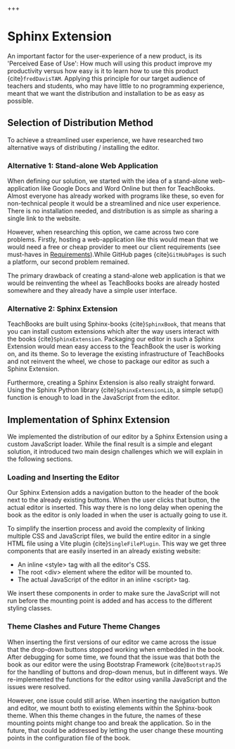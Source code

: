 +++
# Sphinx Extension

An important factor for the user-experience of a new product, is its 'Perceived Ease of Use': How much will using this product improve my productivity versus how easy is it to learn how to use this product {cite}`fredDavisTAM`. Applying this principle for our target audience of teachers and students, who may have little to no programming experience, meant that we want the distribution and installation to be as easy as possible.&#x20;

## Selection of Distribution Method

To achieve a streamlined user experience, we have researched two alternative ways of distributing / installing the editor.

### Alternative 1: Stand-alone Web Application

When defining our solution, we started with the idea of a stand-alone web-application like Google Docs and Word Online but then for TeachBooks. Almost everyone has already worked with programs like these, so even for non-technical people it would be a streamlined and nice user experience. There is no installation needed, and distribution is as simple as sharing a single link to the website.

However, when researching this option, we came across two core problems. Firstly, hosting a web-application like this would mean that we would need a free or cheap provider to meet our client requirements (see must-haves in [Requirements](../requirements/overview.md)).While GitHub pages {cite}`GitHubPages` is such a platform, our second problem remained.&#x20;

The primary drawback of creating a stand-alone web application is that we would be reinventing the wheel as TeachBooks books are already hosted somewhere and they already have a simple user interface.&#x20;

### Alternative 2: Sphinx Extension

TeachBooks are built using Sphinx-books {cite}`SphinxBook`, that means that you can install custom extensions which alter the way users interact with the books {cite}`SphinxExtension`. Packaging our editor in such a Sphinx Extension would mean easy access to the TeachBook the user is working on, and its theme. So to leverage the existing infrastructure of TeachBooks and not reinvent the wheel, we chose to package our editor as such a Sphinx Extension.

Furthermore, creating a Sphinx Extension is also really straight forward. Using the Sphinx Python library {cite}`SphinxExtensionLib`, a simple setup() function is enough to load in the JavaScript from the editor.

## Implementation of Sphinx Extension

We implemented the distribution of our editor by a Sphinx Extension using a custom JavaScript loader. While the final result is a simple and elegant solution, it introduced two main design challenges which we will explain in the following sections.

### Loading and Inserting the Editor

Our Sphinx Extension adds a navigation button to the header of the book next to the already existing buttons. When the user clicks that button, the actual editor is inserted. This way there is no long delay when opening the book as the editor is only loaded in when the user is actually going to use it.

To simplify the insertion process and avoid the complexity of linking multiple CSS and JavaScript files, we build the entire editor in a single HTML file using a Vite plugin {cite}`SingleFilePlugin`. This way we get three components that are easily inserted in an already existing website:

*   An inline \<style> tag with all the editor's CSS.
*   The root \<div> element where the editor will be mounted to.
*   The actual JavaScript of the editor in an inline \<script> tag.

We insert these components in order to make sure the JavaScript will not run before the mounting point is added and has access to the different styling classes.&#x20;

### Theme Clashes and Future Theme Changes

When inserting the first versions of our editor we came across the issue that the drop-down buttons stopped working when embedded in the book. After debugging for some time, we found that the issue was that both the book as our editor were the using Bootstrap Framework {cite}`BootstrapJS` for the handling of buttons and drop-down menus, but in different ways. We re-implemented the functions for the editor using vanilla JavaScript and the issues were resolved.

However, one issue could still arise. When inserting the navigation button and editor, we mount both to existing elements within the Sphinx-book theme. When this theme changes in the future, the names of these mounting points might change too and break the application. So in the future, that could be addressed by letting the user change these mounting points in the configuration file of the book.
